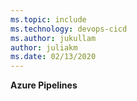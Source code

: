 ```yaml
---
ms.topic: include
ms.technology: devops-cicd
ms.author: jukullam
author: juliakm
ms.date: 02/13/2020
---
```


**Azure Pipelines**
